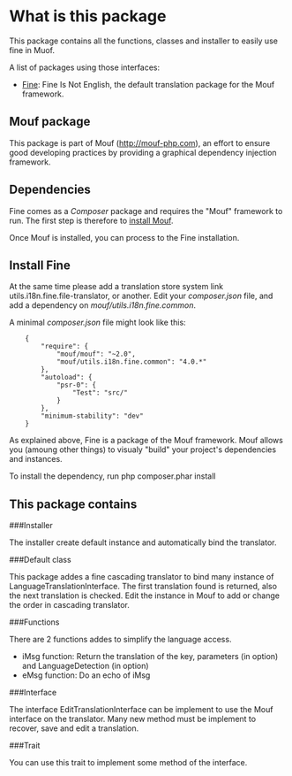 What is this package
====================

This package contains all the functions, classes and installer to easily use fine in Muof.

A list of packages using those interfaces:

- [Fine](http://mouf-php.com/packages/mouf/utils.i18n.fine.file-translator/README.md): Fine Is Not English, the default translation package for the Mouf framework.

Mouf package
------------

This package is part of Mouf (http://mouf-php.com), an effort to ensure good developing practices by providing a graphical dependency injection framework.


Dependencies
------------

Fine comes as a *Composer* package and requires the "Mouf" framework to run.
The first step is therefore to [install Mouf](http://www.mouf-php.com/).

Once Mouf is installed, you can process to the Fine installation.

Install Fine
--------------

At the same time please add a translation store system link utils.i18n.fine.file-translator, or another.
Edit your *composer.json* file, and add a dependency on *mouf/utils.i18n.fine.common*.

A minimal *composer.json* file might look like this:
```
	{
	    "require": {
	        "mouf/mouf": "~2.0",
	        "mouf/utils.i18n.fine.common": "4.0.*"
	    },
	    "autoload": {
	        "psr-0": {
	            "Test": "src/"
	        }
	    },
	    "minimum-stability": "dev"
	}
```
As explained above, Fine is a package of the Mouf framework. Mouf allows you (amoung other things) to visualy "build" your project's dependencies and instances.

To install the dependency, run
	php composer.phar install

This package contains
---------------------

###Installer

The installer create default instance and automatically bind the translator.

###Default class

This package addes a fine cascading translator to bind many instance of LanguageTranslationInterface. The first translation found is returned, also the next translation is checked.
Edit the instance in Mouf to add or change the order in cascading translator.

###Functions

There are 2 functions addes to simplify the language access.
- iMsg function: Return the translation of the key, parameters (in option) and LanguageDetection (in option)
- eMsg function: Do an echo of iMsg

###Interface

The interface EditTranslationInterface can be implement to use the Mouf interface on the translator. Many new method must be implement to recover, save and edit a translation.

###Trait

You can use this trait to implement some method of the interface.
